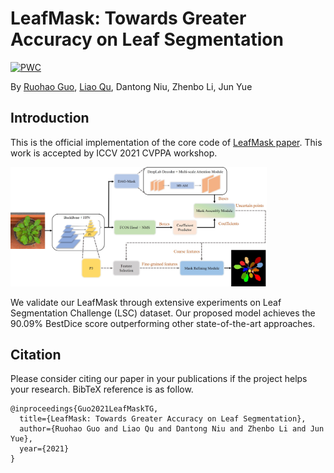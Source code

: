 # LeafMask: Towards Greater Accuracy on Leaf Segmentation

[![PWC](https://img.shields.io/endpoint.svg?url=https://paperswithcode.com/badge/leafmask-towards-greater-accuracy-on-leaf/instance-segmentation-on-leaf-segmentation)](https://paperswithcode.com/sota/instance-segmentation-on-leaf-segmentation?p=leafmask-towards-greater-accuracy-on-leaf)

By [Ruohao Guo](https://github.com/easton-cau), [Liao Qu](https://github.com/QuLiao1117), Dantong Niu, Zhenbo Li, Jun Yue

## Introduction

This is the official implementation of the core code of [LeafMask paper](https://arxiv.org/abs/2108.03568). This work is accepted by ICCV 2021 CVPPA workshop.

<img src="images/overview.jpg" alt="image" style="zoom:40%;" />

We validate our LeafMask through extensive experiments on Leaf Segmentation Challenge (LSC) dataset. Our proposed model achieves the 90.09% BestDice score outperforming other state-of-the-art approaches.

## Citation
Please consider citing our paper in your publications if the project helps your research. BibTeX reference is as follow.

```
@inproceedings{Guo2021LeafMaskTG,
  title={LeafMask: Towards Greater Accuracy on Leaf Segmentation},
  author={Ruohao Guo and Liao Qu and Dantong Niu and Zhenbo Li and Jun Yue},
  year={2021}
}
```

